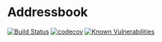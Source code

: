 # Addressbook

[![Build Status](https://travis-ci.com/7robertodantas/addressbook.svg?branch=master)](https://travis-ci.com/7robertodantas/addressbook)
[![codecov](https://codecov.io/gh/7robertodantas/addressbook/branch/master/graph/badge.svg)](https://codecov.io/gh/7robertodantas/addressbook)
[![Known Vulnerabilities](https://snyk.io/test/github/7robertodantas/addressbook/badge.svg?targetFile=package.json)](https://snyk.io/test/github/7robertodantas/addressbook?targetFile=package.json)